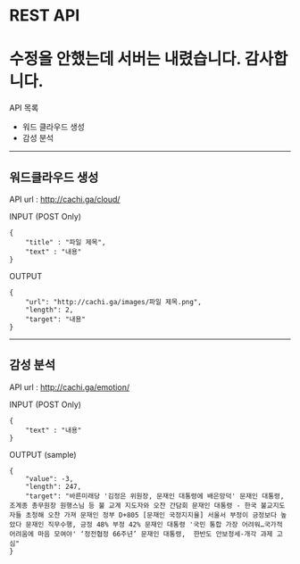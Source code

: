 # REST API 

# 수정을 안했는데 서버는 내렸습니다. 감사합니다.


API 목록
 - 워드 클라우드 생성
 - 감성 분석
 
<hr/>

워드클라우드 생성
--

API url : http://cachi.ga/cloud/

INPUT (POST Only)
<pre><code>{
    "title" : "파일 제목",
    "text" : "내용"
}
</code></pre>

OUTPUT
<pre><code>{
    "url": "http://cachi.ga/images/파일 제목.png",
    "length": 2,
    "target": "내용"
}
</code></pre>
<hr/>

감성 분석
--

API url : http://cachi.ga/emotion/

INPUT (POST Only)
<pre><code>{
    "text" : "내용"
}
</code></pre>

OUTPUT (sample)
<pre><code>{
    "value": -3,
    "length": 247,
    "target": "바른미래당 '김정은 위원장, 문재인 대통령에 배은망덕' 문재인 대통령, 조계종 총무원장 원행스님 등 불 교계 지도자와 오찬 간담회 문재인 대통령 - 한국 불교지도자들 초청해 오찬 가져 문재인 정부 D+805 [문재인 국정지지율] 서울서 부정이 긍정보다 높았다 문재인 직무수행, 긍정 48% 부정 42% 문재인 대통령 '국민 통합 가장 어려워…국가적 어려움에 마음 모여야' ‘정전협정 66주년’ 문재인 대통령,  한반도 안보정세-개각 과제 고심"
}
</code></pre>
